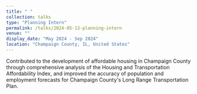 ```yaml
---
title: " "
collection: talks
type: "Planning Intern"
permalink: /talks/2024-05-13-planning-intern
venue: ""
display_date: "May 2024 - Sep 2024"
location: "Champaign County, IL, United States"
---
```


Contributed to the development of affordable housing in Champaign County through comprehensive analysis of the Housing and Transportation Affordability Index, and improved the accuracy of population and employment forecasts for Champaign County's Long Range Transportation Plan.
